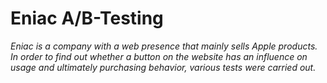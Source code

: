 # Eniac A/B-Testing
*Eniac is a company with a web presence that mainly sells Apple products. In order to find out whether a button on the website has an influence on usage and ultimately purchasing behavior, various tests were carried out.*

